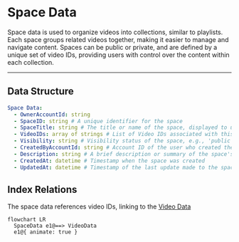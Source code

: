 # Space Data

Space data is used to organize videos into collections, similar to playlists. Each space groups related videos together, making it easier to manage and navigate content. Spaces can be public or private, and are defined by a unique set of video IDs, providing users with control over the content within each collection.

---

## Data Structure

```yaml
Space Data:
  - OwnerAccountId: string
  - SpaceID: string # A unique identifier for the space
  - SpaceTitle: string # The title or name of the space, displayed to users
  - VideoIDs: array of strings # List of Video IDs associated with this space
  - Visibility: string # Visibility status of the space, e.g., 'public' or 'private'
  - CreatedByAccountId: string # Account ID of the user who created the space
  - Description: string # A brief description or summary of the space's purpose or content
  - CreatedAt: datetime # Timestamp when the space was created
  - UpdatedAt: datetime # Timestamp of the last update made to the space (e.g., adding/removing videos)
```

## Index Relations

The space data references video IDs, linking to the [Video Data](/docs/datatypes/videodata)

```mermaid
flowchart LR
  SpaceData e1@==> VideoData
  e1@{ animate: true }

```
